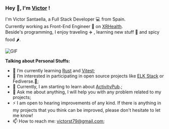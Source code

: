 ### Hey 👋, I'm [Victor](https://www.linkedin.com/in/victor-santaella-bb670614b/) !

I'm Victor Santaella, a Full Stack Developer 💻 from Spain.<br>
Currently working as Front-End Engineer 👷 on [XRHealth](https://www.xr.health/). <br>
Beside's programming, I enjoy traveling ✈️ , learning new stuff 🔧 and spicy food 🌶️. <br>

  <img align="center" alt="GIF" src="https://media.giphy.com/media/fJKG1UTK7k64w/source.gif" />
  
**Talking about Personal Stuffs:**

<!-- - 💻 I’m currently working on [Nazaries IT](https://www.nazaries.com/); -->
- 🌱 I’m currently learning [Rust](https://www.rust-lang.org/) and [Vitest](https://vitest.dev/); 
- 👯 I’m interested in participating in open source projects like [ELK Stack](https://www.elastic.co/es/what-is/elk-stack) or Fediverse.🤝;
- 🤔 Currently, I am starting to learn about [ActivityPub](https://activitypub.rocks/).;
- 💬 Ask me about anything, I will help you with any problem related to my projects;
- ⚡️ I am open to hearing improvements of any kind. If there is anything in my projects that you think can be improved, please don't hesitate to let me know!
- 📫 How to reach me: victorst79@gmail.com;
